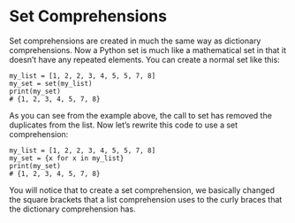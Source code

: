 # Set Comprehensions

Set comprehensions are created in much the same way as dictionary comprehensions. Now a Python set is much like a mathematical set in that it doesn’t have any 
repeated elements. You can create a normal set like this:

```
my_list = [1, 2, 2, 3, 4, 5, 5, 7, 8]
my_set = set(my_list)
print(my_set)
# {1, 2, 3, 4, 5, 7, 8}

```
As you can see from the example above, the call to set has removed the duplicates from the list. Now 
let’s rewrite this code to use a set comprehension:

```
my_list = [1, 2, 2, 3, 4, 5, 5, 7, 8]
my_set = {x for x in my_list}
print(my_set)
# {1, 2, 3, 4, 5, 7, 8}

```

You will notice that to create a set comprehension, we basically changed the 
square brackets that a list comprehension uses to the curly braces that the dictionary comprehension has.

